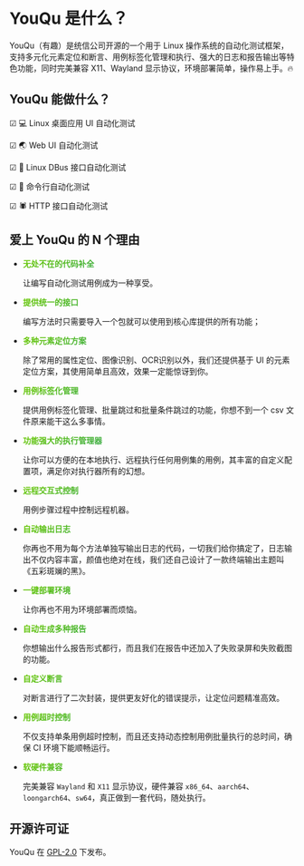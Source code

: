 # YouQu 是什么？

YouQu（有趣）是统信公司开源的一个用于 Linux 操作系统的自动化测试框架，支持多元化元素定位和断言、用例标签化管理和执行、强大的日志和报告输出等特色功能，同时完美兼容 X11、Wayland 显示协议，环境部署简单，操作易上手。🔥

## YouQu 能做什么？

☑ 💻 Linux 桌面应用 UI 自动化测试

☑ 🌏 Web UI 自动化测试

☑ 🚌 Linux DBus 接口自动化测试

☑ 🚀 命令行自动化测试

☑ 🕷️ HTTP 接口自动化测试

## 爱上 YouQu 的 N 个理由

- <p style="background: -webkit-linear-gradient(120deg, #008989 30%, #6AC900);background-clip: text;-webkit-background-clip: text;-webkit-text-fill-color: transparent;"><b>无处不在的代码补全</b></p>

  让编写自动化测试用例成为一种享受。

- <p style="background: -webkit-linear-gradient(120deg, #008989 30%, #6AC900);background-clip: text;-webkit-background-clip: text;-webkit-text-fill-color: transparent;"><b>提供统一的接口</b></p>

  编写方法时只需要导入一个包就可以使用到核心库提供的所有功能；

- <p style="background: -webkit-linear-gradient(120deg, #008989 30%, #6AC900);background-clip: text;-webkit-background-clip: text;-webkit-text-fill-color: transparent;"><b>多种元素定位方案</b></p>

  除了常用的属性定位、图像识别、OCR识别以外，我们还提供基于 UI 的元素定位方案，其使用简单且高效，效果一定能惊讶到你。

- <p style="background: -webkit-linear-gradient(120deg, #008989 30%, #6AC900);background-clip: text;-webkit-background-clip: text;-webkit-text-fill-color: transparent;"><b>用例标签化管理</b></p>

  提供用例标签化管理、批量跳过和批量条件跳过的功能，你想不到一个 csv 文件原来能干这么多事情。

- <p style="background: -webkit-linear-gradient(120deg, #008989 30%, #6AC900);background-clip: text;-webkit-background-clip: text;-webkit-text-fill-color: transparent;"><b>功能强大的执行管理器</b></p>

  让你可以方便的在本地执行、远程执行任何用例集的用例，其丰富的自定义配置项，满足你对执行器所有的幻想。

- <p style="background: -webkit-linear-gradient(120deg, #008989 30%, #6AC900);background-clip: text;-webkit-background-clip: text;-webkit-text-fill-color: transparent;"><b>远程交互式控制</b></p>

  用例步骤过程中控制远程机器。

- <p style="background: -webkit-linear-gradient(120deg, #008989 30%, #6AC900);background-clip: text;-webkit-background-clip: text;-webkit-text-fill-color: transparent;"><b>自动输出日志</b></p>

  你再也不用为每个方法单独写输出日志的代码，一切我们给你搞定了，日志输出不仅内容丰富，颜值也绝对在线，我们还自己设计了一款终端输出主题叫《五彩斑斓的黑》。

- <p style="background: -webkit-linear-gradient(120deg, #008989 30%, #6AC900);background-clip: text;-webkit-background-clip: text;-webkit-text-fill-color: transparent;"><b>一键部署环境</b></p>

  让你再也不用为环境部署而烦恼。

- <p style="background: -webkit-linear-gradient(120deg, #008989 30%, #6AC900);background-clip: text;-webkit-background-clip: text;-webkit-text-fill-color: transparent;"><b>自动生成多种报告</b></p>

  你想输出什么报告形式都行，而且我们在报告中还加入了失败录屏和失败截图的功能。

- <p style="background: -webkit-linear-gradient(120deg, #008989 30%, #6AC900);background-clip: text;-webkit-background-clip: text;-webkit-text-fill-color: transparent;"><b>自定义断言</b></p>

  对断言进行了二次封装，提供更友好化的错误提示，让定位问题精准高效。

- <p style="background: -webkit-linear-gradient(120deg, #008989 30%, #6AC900);background-clip: text;-webkit-background-clip: text;-webkit-text-fill-color: transparent;"><b>用例超时控制</b></p>

  不仅支持单条用例超时控制，而且还支持动态控制用例批量执行的总时间，确保 CI 环境下能顺畅运行。

- <p style="background: -webkit-linear-gradient(120deg, #008989 30%, #6AC900);background-clip: text;-webkit-background-clip: text;-webkit-text-fill-color: transparent;"><b>软硬件兼容</b></p>

  完美兼容 `Wayland` 和 `X11` 显示协议，硬件兼容 `x86_64`、`aarch64`、`loongarch64`、`sw64`，真正做到一套代码，随处执行。

## 开源许可证

YouQu 在 [GPL-2.0](https://github.com/linuxdeepin/youqu/blob/master/LICENSE) 下发布。
